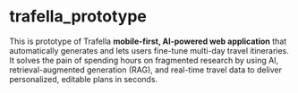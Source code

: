 # trafella_prototype
This is prototype of Trafella **mobile-first, AI-powered web application** that automatically generates and lets users fine-tune multi-day travel itineraries. It solves the pain of spending hours on fragmented research by using AI, retrieval-augmented generation (RAG), and real-time travel data to deliver personalized, editable plans in seconds.
